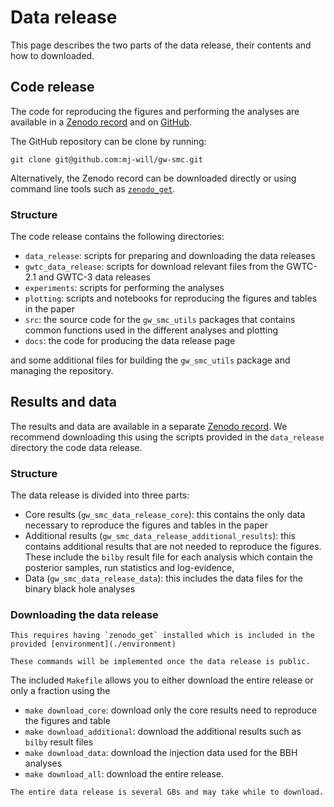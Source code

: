 # Data release

This page describes the two parts of the data release, their contents and how to
downloaded.

## Code release

The code for reproducing the figures and performing the analyses are available in
a [Zenodo record](https://zenodo.org/records/15657235) and on [GitHub](https://github.com/mj-will/gw-smc).

The GitHub repository can be clone by running:

```
git clone git@github.com:mj-will/gw-smc.git
```

Alternatively, the Zenodo record can be downloaded directly or using command
line tools such as [`zenodo_get`](https://github.com/dvolgyes/zenodo_get).

### Structure

The code release contains the following directories:

- `data_release`: scripts for preparing and downloading the data releases
- `gwtc_data_release`: scripts for download relevant files from the GWTC-2.1 and GWTC-3 data releases
- `experiments`: scripts for performing the analyses
- `plotting`: scripts and notebooks for reproducing the figures and tables in the paper
- `src`: the source code for the `gw_smc_utils` packages that contains common functions used in the different analyses and plotting
- `docs`: the code for producing the data release page

and some additional files for building the `gw_smc_utils` package and managing the repository.

## Results and data

The results and data are available in a separate [Zenodo record](). We recommend downloading
this using the scripts provided in the `data_release` directory the code data release.

### Structure

The data release is divided into three parts:

- Core results (`gw_smc_data_release_core`): this contains the only data necessary to reproduce the figures and tables in the paper
- Additional results (`gw_smc_data_release_additional_results`): this contains additional results that are not needed to reproduce the figures. These include the `bilby` result file for each analysis which contain the posterior samples, run statistics and log-evidence,
- Data (`gw_smc_data_release_data`): this includes the data files for the binary black hole analyses

### Downloading the data release

```{note}
This requires having `zenodo_get` installed which is included in the provided [environment](./environment)
```

```{warning}
These commands will be implemented once the data release is public.
```

The included `Makefile` allows you to either download the entire release or only a fraction using the

- `make download_core`: download only the core results need to reproduce the figures and table
- `make download_additional`: download the additional results such as `bilby` result files
- `make download_data`: download the injection data used for the BBH analyses
- `make download_all`: download the entire release.

```{important}
The entire data release is several GBs and may take while to download.
```
